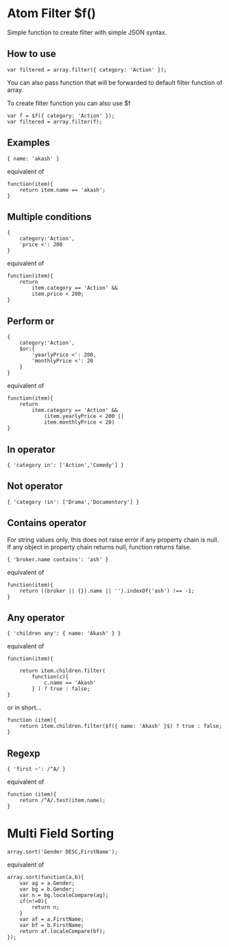 Atom Filter $f()
================

Simple function to create filter with simple JSON syntax.

How to use
----------

    var filtered = array.filter({ category: 'Action' });

You can also pass function that will be forwarded to default filter function of array.

To create filter function you can also use $f

    var f = $f({ category: 'Action' });
    var filtered = array.filter(f);

Examples
-------------

    { name: 'akash' } 

equivalent of

    function(item){
        return item.name == 'akash';
    }


Multiple conditions
-------------------
   
    { 
        category:'Action', 
        'price <': 200
    }

equivalent of

    function(item){
        return 
            item.category == 'Action' &&
            item.price < 200;
    }

Perform or
----------

    { 
        category:'Action', 
        $or:{
            'yearlyPrice <': 200,
            'monthlyPrice <': 20
        }
    }

equivalent of

    function(item){
        return 
            item.category == 'Action' &&
                (item.yearlyPrice < 200 ||
                item.monthlyPrice < 20)
    }

In operator
-----------

    { 'category in': ['Action','Comedy'] }

Not operator
------------

    { 'category !in': ['Drama','Documentory'] }


Contains operator
-----------------
For string values only, this does not raise error if any property chain is null. If any object in property chain returns null, function returns false.

    { 'broker.name contains': 'ash' }

equivalent of

    function(item){
        return ((broker || {}).name || '').indexOf('ash') !== -1;
    }

Any operator
------------

    { 'children any': { name: 'Akash' } }

equivalent of

    function(item){

        return item.children.filter( 
            function(c){
                c.name == 'Akash'
            } ) ? true : false;
    }

or in short...

    function (item){
        return item.children.filter($f({ name: 'Akash' }$) ? true : false;
    }

Regexp
-------

    { 'first ~': /^A/ }

equivalent of

    function (item){
        return /^A/.test(item.name);
    }

Multi Field Sorting
=======

    array.sort('Gender DESC,FirstName');
    
equivalent of

    array.sort(function(a,b){
        var ag = a.Gender;
        var bg = b.Gender;
        var n = bg.localeCompare(ag);
        if(n!=0){
            return n;
        }
        var af = a.FirstName;
        var bf = b.FirstName;
        return af.localeCompare(bf);
    });
